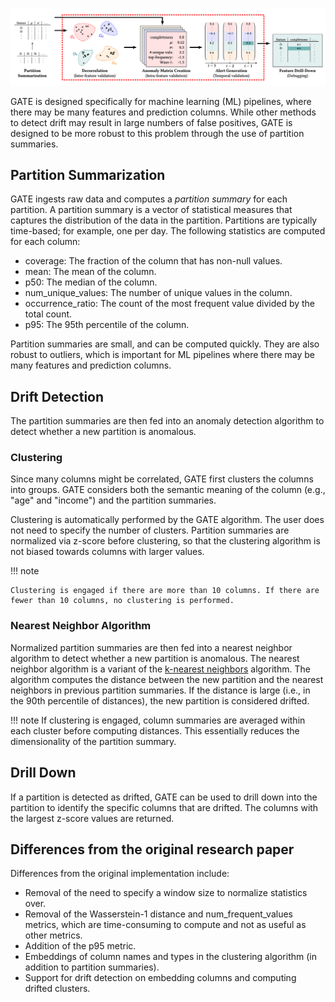 ![GATE Architecture Diagram](../images/gate.png)

GATE is designed specifically for machine learning (ML) pipelines, where there may be many features and prediction columns. While other methods to detect drift may result in large numbers of false positives, GATE is designed to be more robust to this problem through the use of partition summaries.

## Partition Summarization

GATE ingests raw data and computes a _partition summary_ for each partition. A partition summary is a vector of statistical measures that captures the distribution of the data in the partition. Partitions are typically time-based; for example, one per day. The following statistics are computed for each column:

- coverage: The fraction of the column that has non-null values.
- mean: The mean of the column.
- p50: The median of the column.
- num_unique_values: The number of unique values in the column.
- occurrence_ratio: The count of the most frequent value divided by the total count.
- p95: The 95th percentile of the column.

Partition summaries are small, and can be computed quickly. They are also robust to outliers, which is important for ML pipelines where there may be many features and prediction columns.

## Drift Detection

The partition summaries are then fed into an anomaly detection algorithm to detect whether a new partition is anomalous.

### Clustering

Since many columns might be correlated, GATE first clusters the columns into groups. GATE considers both the semantic meaning of the column (e.g., "age" and "income") and the partition summaries.

Clustering is automatically performed by the GATE algorithm. The user does not need to specify the number of clusters. Partition summaries are normalized via z-score before clustering, so that the clustering algorithm is not biased towards columns with larger values.

!!! note

    Clustering is engaged if there are more than 10 columns. If there are fewer than 10 columns, no clustering is performed.

### Nearest Neighbor Algorithm

Normalized partition summaries are then fed into a nearest neighbor algorithm to detect whether a new partition is anomalous. The nearest neighbor algorithm is a variant of the [k-nearest neighbors](https://en.wikipedia.org/wiki/K-nearest_neighbors_algorithm) algorithm. The algorithm computes the distance between the new partition and the nearest neighbors in previous partition summaries. If the distance is large (i.e., in the 90th percentile of distances), the new partition is considered drifted.

!!! note
    If clustering is engaged, column summaries are averaged within each cluster before computing distances. This essentially reduces the dimensionality of the partition summary.

## Drill Down

If a partition is detected as drifted, GATE can be used to drill down into the partition to identify the specific columns that are drifted. The columns with the largest z-score values are returned.

## Differences from the original research paper

Differences from the original implementation include:

- Removal of the need to specify a window size to normalize statistics over.
- Removal of the Wasserstein-1 distance and num_frequent_values metrics, which are time-consuming to compute and not as useful as other metrics.
- Addition of the p95 metric.
- Embeddings of column names and types in the clustering algorithm (in addition to partition summaries).
- Support for drift detection on embedding columns and computing drifted clusters.